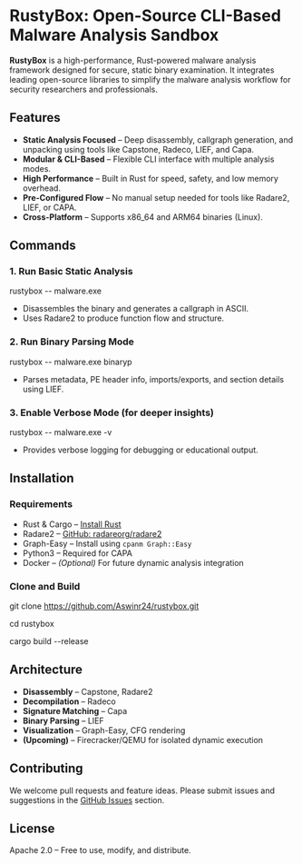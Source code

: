 # RustyBox: Open-Source CLI-Based Malware Analysis Sandbox

**RustyBox** is a high-performance, Rust-powered malware analysis framework designed for secure, static binary examination. It integrates leading open-source libraries to simplify the malware analysis workflow for security researchers and professionals.

## Features

- **Static Analysis Focused** – Deep disassembly, callgraph generation, and unpacking using tools like Capstone, Radeco, LIEF, and Capa.
- **Modular & CLI-Based** – Flexible CLI interface with multiple analysis modes.
- **High Performance** – Built in Rust for speed, safety, and low memory overhead.
- **Pre-Configured Flow** – No manual setup needed for tools like Radare2, LIEF, or CAPA.
- **Cross-Platform** – Supports x86_64 and ARM64 binaries (Linux).

## Commands

### 1. Run Basic Static Analysis

rustybox -- malware.exe


* Disassembles the binary and generates a callgraph in ASCII.
* Uses Radare2 to produce function flow and structure.

### 2. Run Binary Parsing Mode


rustybox -- malware.exe binaryp


* Parses metadata, PE header info, imports/exports, and section details using LIEF.

### 3. Enable Verbose Mode (for deeper insights)


rustybox -- malware.exe -v


* Provides verbose logging for debugging or educational output.

## Installation

### Requirements

* Rust & Cargo – [Install Rust](https://rustup.rs)
* Radare2 – [GitHub: radareorg/radare2](https://github.com/radareorg/radare2)
* Graph-Easy – Install using `cpanm Graph::Easy`
* Python3 – Required for CAPA
* Docker – *(Optional)* For future dynamic analysis integration

### Clone and Build


git clone https://github.com/Aswinr24/rustybox.git

cd rustybox

cargo build --release


## Architecture

* **Disassembly** – Capstone, Radare2
* **Decompilation** – Radeco
* **Signature Matching** – Capa
* **Binary Parsing** – LIEF
* **Visualization** – Graph-Easy, CFG rendering
* **(Upcoming)** – Firecracker/QEMU for isolated dynamic execution


## Contributing

We welcome pull requests and feature ideas. Please submit issues and suggestions in the [GitHub Issues](https://github.com/yourusername/rustybox/issues) section.

## License

Apache 2.0 – Free to use, modify, and distribute.
